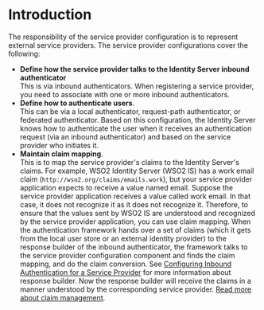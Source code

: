 # Introduction

The responsibility of the service provider configuration is to represent external service providers. The service provider configurations cover the following:

- **Define how the service provider talks to the Identity Server inbound authenticator**  
    This is via inbound authenticators. When registering a service provider, you need to associate with one or more inbound authenticators.
- **Define how to authenticate users**.  
    This can be via a local authenticator, request-path authenticator, or federated authenticator. Based on this configuration, the Identity Server knows how to authenticate the user when it receives an authentication request (via an inbound authenticator) and based on the service provider who initiates it.
- **Maintain claim mapping**.  
    This is to map the service provider's claims to the Identity Server's claims. For example, WSO2 Identity Server (WSO2 IS) has a work email claim (`http://wso2.org/claims/emails.work`), but your service provider application expects to receive a value named email. 
    Suppose the service provider application receives a value called work email. In that case, it does not recognize it as it does not recognize it.
    Therefore, to ensure that the values sent by WSO2 IS are understood and recognized by the service provider application, you can use claim mapping.
    When the authentication framework hands over a set of claims (which it gets from the local user store or an external identity provider) to the response builder of the inbound authenticator, the framework talks to the service provider configuration component and finds the claim mapping, and do the claim conversion.
    See [Configuring Inbound Authentication for a Service Provider](../applications/inbound-auth-for-sp.md) for more information about response builder. Now the response builder will receive the claims in a manner understood by the corresponding service provider. [Read more about claim management](../../references/concepts/claim-management.md).


